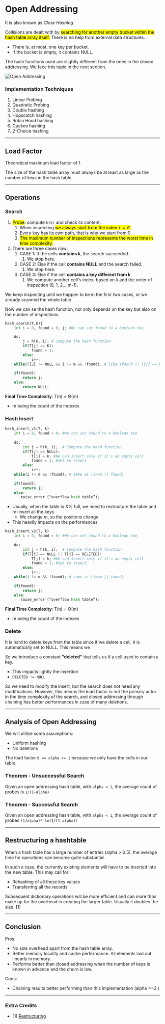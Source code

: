 # Open Addressing
It is also known as *Close Hashing*

Collisions are dealt with by <mark>searching for another empty bucket within the hash table array itself.</mark> 
There is no help from external data structures.
* There is, at most, one key per bucket.
* If the bucket is empty, it contains NULL.

The hash functions used are slightly different from the ones in the closed addressing. We face this topic
in the next section.

![Open Addressing](https://github.com/PayThePizzo/DataStrutucures-Algorithms/blob/main/Resources/OpenAddressing.png?raw=TRUE)

### Implementation Techniques
1. Linear Probing 
2. Quadratic Probing 
3. Double hashing 
4. Hopscotch hashing 
5. Robin Hood hashing 
6. Cuckoo hashing 
7. 2-Choice hashing

---
## Load Factor

Theoretical maximum load factor of 1. 

The size of the hash table array must always be at least as large as the 
number of keys in the hash table.

---
## Operations

### Search
1. <mark>Probe</mark>: compute `h(k)` and check its content.
   1. When inspecting <mark> we always start from the index `i = 0`!</mark>
   2. Every key has its own path, that is why we start from 0
   3. <mark>The maximum number of inspections represents the worst time in time complexity.</mark>
2. There are three cases now:
   1. CASE 1: If the cells **contains k**, the search succeeded. 
      1. We stop here.
   2. CASE 2: Else if the cell **contains NULL** and the search failed. 
      1. We stop here.
   3. CASE 3: Else if the cell **contains a key different from k**
      1. We compute another cell's index, based on k and the order of inspection (0, 1, 2,...m-1).

We keep inspecting until we happen to be in the first two cases, or we already 
scanned the whole table.

Now we can se the hash function, not only depends on the key but also on the number of 
inspections.

```python
hash_search(T,K){
    int i = 0, found = 0, j; #We can set found to a boolean too

    do:
        j = h(K, i); # Compute the hash function
        if(T[j] == K):
            found = 1;
        else:
            i++;
    while(T[J] != NULL && i != m && !found); # like (found || T[j] == NULL || i == m)
   
    if(found):
        return j;
    else:
        return NULL;
```
**Final Time Complexity**: T(n) =  Θ(m)
* m being the count of the indexes

### Hash Insert

```python
hash_insert_v1(T, k)
    int i = 0, found = 0; #We can set found to a boolean too
    
    do:
        int j = h(k, i);  # Compute the hash function
        if(T[j] == NULL): 
            T[j] = k; #We can insert only if it's an empty cell
            found = 1; #Set to true/1
        else:
            i++;
    while(i != m && !found); # same as (i==m || found)
    
    if(found):
        return j;
    else:
       raise_error (“overflow hash table”);
```

* Usually, when the table is _X_% full, we need to restructure the table and re-insert all the keys
   * We change m, so the positions change
* This heavily impacts on the performances

```python
hash_insert_v2(T, k)
    int i = 0, found = 0; #We can set found to a boolean too
    
    do:
        int j = h(k, i);  # Compute the hash function
        if(T[j] == NULL || T[j] == DELETED): 
            T[j] = k; #We can insert only if it's an empty cell
            found = 1; #Set to true/1
        else:
            i++;
    while(i != m && !found); # same as (i==m || found)
    
    if(found):
        return j;
    else:
       raise_error (“overflow hash table”);
```
**Final Time Complexity**: T(n) =  Θ(m)
* m being the count of the indexes

### Delete

It is hard to delete keys from the table since if we delete a cell, it is automatically set to NULL.
This means we 

So we introduce a constant **"deleted"** that tells us if a cell used to contain a key.
* This impacts lightly the insertion
* `DELETED != NULL`

So we need to modify the insert, but the search does not need any modifications. 
However, this means the load factor is not the primary actor in the time complexity of the search, 
and closed addressing through chaining has better performances in case of many deletions.

---
## Analysis of Open Addressing 

We will utilize some assumptions:
* Uniform hashing
* No deletions

The load factor `0 <= alpha <= 1` because we only have the cells in our table.

### Theorem - Unsuccessful Search
Given an open addressing hash table, with `alpha < 1`, the average count of probes is `1/(1-alpha)`

### Theorem - Successful Search
Given an open addressing hash table, with `alpha < 1`, the average count of probes `(1/alpha)* ln(1/(1-alpha))`

---
## Restructuring a hashtable
When a hash table has a large number of entries (alpha > 0.5), the average time for operations can become 
quite substantial.

In such a case, the currently existing elements will have to be inserted into the new table. 
This may call for:
* Rehashing of all these key values
* Transferring all the records

Subsequent dictionary operations will be more efficient and 
can more than make up for the overhead in creating the larger table.
Usually it doubles the size. [1]


---
## Conclusion

Pros:
* No size overhead apart from the hash table array. 
* Better memory locality and cache performance. All elements laid out linearly in memory. 
* Performs better than closed addressing when the number of keys is known in 
advance and the churn is low.

Cons:
* Chaining results better performing than this implementation (alpha >=2 )

--- 
### Extra Credits
* [1] [Restructuring](https://gtl.csa.iisc.ac.in/dsa/node51.html)